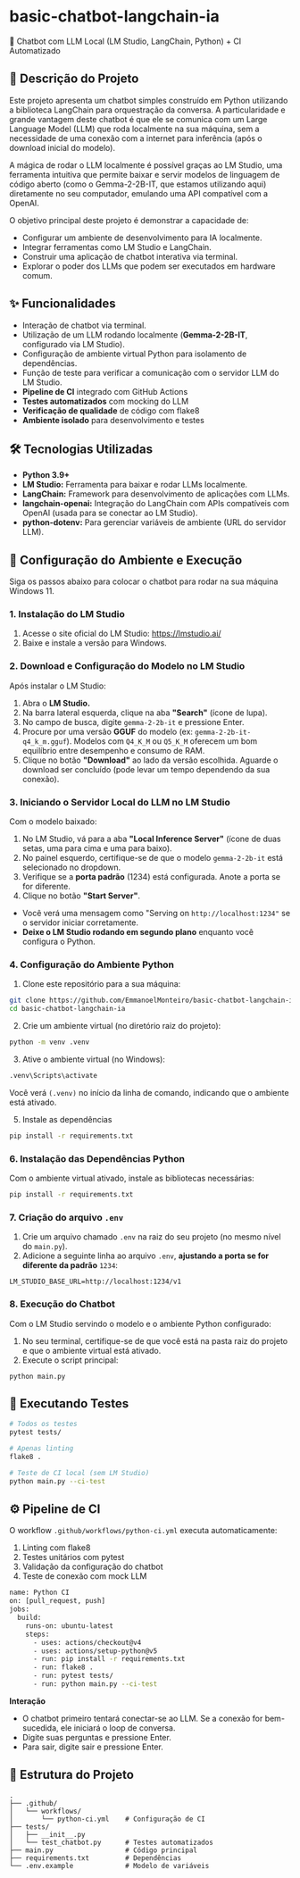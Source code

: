 # basic-chatbot-langchain-ia
🤖 Chatbot com LLM Local (LM Studio, LangChain, Python) + CI Automatizado

## 📝 Descrição do Projeto
Este projeto apresenta um chatbot simples construído em Python utilizando a biblioteca LangChain para orquestração da conversa. A particularidade e grande vantagem deste chatbot é que ele se comunica com um Large Language Model (LLM) que roda localmente na sua máquina, sem a necessidade de uma conexão com a internet para inferência (após o download inicial do modelo).

A mágica de rodar o LLM localmente é possível graças ao LM Studio, uma ferramenta intuitiva que permite baixar e servir modelos de linguagem de código aberto (como o Gemma-2-2B-IT, que estamos utilizando aqui) diretamente no seu computador, emulando uma API compatível com a OpenAI.

O objetivo principal deste projeto é demonstrar a capacidade de:
* Configurar um ambiente de desenvolvimento para IA localmente.
* Integrar ferramentas como LM Studio e LangChain.
* Construir uma aplicação de chatbot interativa via terminal.
* Explorar o poder dos LLMs que podem ser executados em hardware comum.

## ✨ Funcionalidades
* Interação de chatbot via terminal.
* Utilização de um LLM rodando localmente (**Gemma-2-2B-IT**, configurado via LM Studio).
* Configuração de ambiente virtual Python para isolamento de dependências.
* Função de teste para verificar a comunicação com o servidor LLM do LM Studio.
* **Pipeline de CI** integrado com GitHub Actions
* **Testes automatizados** com mocking do LLM
* **Verificação de qualidade** de código com flake8
* **Ambiente isolado** para desenvolvimento e testes

## 🛠️ Tecnologias Utilizadas
* **Python 3.9+**
* **LM Studio:** Ferramenta para baixar e rodar LLMs localmente.
* **LangChain:** Framework para desenvolvimento de aplicações com LLMs.
* **langchain-openai:** Integração do LangChain com APIs compatíveis com OpenAI (usada para se conectar ao LM Studio).
* **python-dotenv:** Para gerenciar variáveis de ambiente (URL do servidor LLM).

## 🚀 Configuração do Ambiente e Execução
Siga os passos abaixo para colocar o chatbot para rodar na sua máquina Windows 11.

### 1. Instalação do LM Studio
1. Acesse o site oficial do LM Studio: https://lmstudio.ai/
2. Baixe e instale a versão para Windows.

### 2. Download e Configuração do Modelo no LM Studio
Após instalar o LM Studio:

1. Abra o **LM Studio.**
2. Na barra lateral esquerda, clique na aba **"Search"** (ícone de lupa).
3. No campo de busca, digite `gemma-2-2b-it` e pressione Enter.
4. Procure por uma versão **GGUF** do modelo (ex: `gemma-2-2b-it-q4_k_m.gguf`). Modelos com `Q4_K_M` ou `Q5_K_M` oferecem um bom equilíbrio entre desempenho e consumo de RAM.
5. Clique no botão **"Download"** ao lado da versão escolhida. Aguarde o download ser concluído (pode levar um tempo dependendo da sua conexão).

### 3. Iniciando o Servidor Local do LLM no LM Studio
Com o modelo baixado:

1. No LM Studio, vá para a aba **"Local Inference Server"** (ícone de duas setas, uma para cima e uma para baixo).
2. No painel esquerdo, certifique-se de que o modelo `gemma-2-2b-it` está selecionado no dropdown.
3. Verifique se a **porta padrão** (1234) está configurada. Anote a porta se for diferente.
4. Clique no botão **"Start Server"**.
* Você verá uma mensagem como "Serving on `http://localhost:1234"` se o servidor iniciar corretamente.
* **Deixe o LM Studio rodando em segundo plano** enquanto você configura o Python.

### 4. Configuração do Ambiente Python
1. Clone este repositório para a sua máquina:
```Bash
git clone https://github.com/EmmanoelMonteiro/basic-chatbot-langchain-ia.git
cd basic-chatbot-langchain-ia
```

2. Crie um ambiente virtual (no diretório raiz do projeto):
```Bash
python -m venv .venv
```

3. Ative o ambiente virtual (no Windows):
```Bash
.venv\Scripts\activate
```
Você verá `(.venv)` no início da linha de comando, indicando que o ambiente está ativado.

5. Instale as dependências
```Bash
pip install -r requirements.txt
```

### 6. Instalação das Dependências Python
Com o ambiente virtual ativado, instale as bibliotecas necessárias:

```Bash
pip install -r requirements.txt
```

### 7. Criação do arquivo `.env`
1. Crie um arquivo chamado `.env` na raiz do seu projeto (no mesmo nível do `main.py`).
2. Adicione a seguinte linha ao arquivo `.env`, **ajustando a porta se for diferente da padrão** `1234`:
```
LM_STUDIO_BASE_URL=http://localhost:1234/v1
```

### 8. Execução do Chatbot
Com o LM Studio servindo o modelo e o ambiente Python configurado:

1. No seu terminal, certifique-se de que você está na pasta raiz do projeto e que o ambiente virtual está ativado.
2. Execute o script principal:
```
python main.py
```

## 🧪 Executando Testes
```Bash
# Todos os testes
pytest tests/

# Apenas linting
flake8 .

# Teste de CI local (sem LM Studio)
python main.py --ci-test
```

## ⚙️ Pipeline de CI
O workflow `.github/workflows/python-ci.yml` executa automaticamente:

1. Linting com flake8
2. Testes unitários com pytest
3. Validação da configuração do chatbot
4. Teste de conexão com mock LLM

```Bash
name: Python CI
on: [pull_request, push]
jobs:
  build:
    runs-on: ubuntu-latest
    steps:
      - uses: actions/checkout@v4
      - uses: actions/setup-python@v5
      - run: pip install -r requirements.txt
      - run: flake8 .
      - run: pytest tests/
      - run: python main.py --ci-test
```

**Interação**
* O chatbot primeiro tentará conectar-se ao LLM. Se a conexão for bem-sucedida, ele iniciará o loop de conversa.
* Digite suas perguntas e pressione Enter.
* Para sair, digite sair e pressione Enter.

## 📁 Estrutura do Projeto
```shell
.
├── .github/
│   └── workflows/
│       └── python-ci.yml    # Configuração de CI
├── tests/
│   ├── __init__.py
│   └── test_chatbot.py      # Testes automatizados
├── main.py                  # Código principal
├── requirements.txt         # Dependências
└── .env.example             # Modelo de variáveis
```
